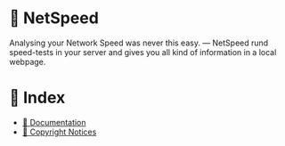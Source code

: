 # 🚀 NetSpeed
Analysing your Network Speed was never this easy. — NetSpeed rund speed-tests in your server and gives you all kind of information in a local webpage. 

# 📌 Index
- [📂 Documentation](https://github.com/luisoos/NetSpeed/)
- [🤝 Copyright Notices](https://github.com/luisoos/NetSpeed/blob/main/Copyright-Notices.md)
